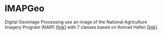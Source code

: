 # IMAPGeo
Digital Geoimage Processing use an image of the National Agriculture Imagery Program (NAIP) [[link]](https://naip-usdaonline.hub.arcgis.com/) with 7 classes based on Konrad Hafen [[link]](https://opensourceoptions.com/author/admin/).
